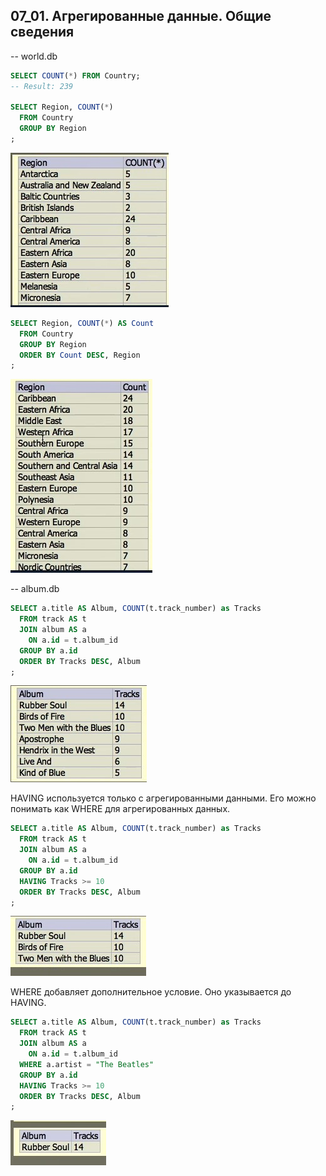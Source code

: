 ## 07_01. Агрегированные данные. Общие сведения

-- world.db

```sql
SELECT COUNT(*) FROM Country;
-- Result: 239

SELECT Region, COUNT(*)
  FROM Country
  GROUP BY Region
;
```
<img src="img/count_group_by.jpg" alt="drawing" width=""/>


```sql
SELECT Region, COUNT(*) AS Count
  FROM Country
  GROUP BY Region
  ORDER BY Count DESC, Region
;
```
<img src="img/count_groupby_orderby.jpg" alt="drawing" width=""/>


-- album.db

```sql
SELECT a.title AS Album, COUNT(t.track_number) as Tracks
  FROM track AS t
  JOIN album AS a
    ON a.id = t.album_id
  GROUP BY a.id
  ORDER BY Tracks DESC, Album
;
```
<img src="img/album_1.jpg" alt="drawing" width=""/>

HAVING используется только с агрегированными данными. Его можно понимать как WHERE для агрегированных данных.  

```sql
SELECT a.title AS Album, COUNT(t.track_number) as Tracks
  FROM track AS t
  JOIN album AS a
    ON a.id = t.album_id
  GROUP BY a.id
  HAVING Tracks >= 10
  ORDER BY Tracks DESC, Album
;
```
<img src="img/album_2.jpg" alt="drawing" width=""/>

WHERE добавляет дополнительное условие. Оно указывается до HAVING.  

```sql
SELECT a.title AS Album, COUNT(t.track_number) as Tracks
  FROM track AS t
  JOIN album AS a
    ON a.id = t.album_id
  WHERE a.artist = "The Beatles"
  GROUP BY a.id
  HAVING Tracks >= 10
  ORDER BY Tracks DESC, Album
;
```
<img src="img/album_3.jpg" alt="drawing" width=""/>

## 